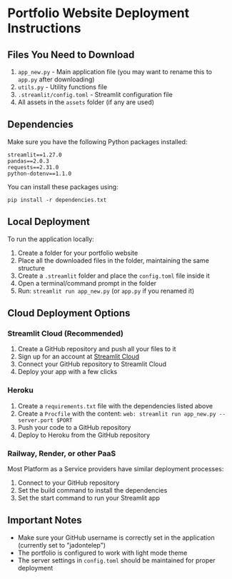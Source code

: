 # Portfolio Website Deployment Instructions

## Files You Need to Download

1. `app_new.py` - Main application file (you may want to rename this to `app.py` after downloading)
2. `utils.py` - Utility functions file
3. `.streamlit/config.toml` - Streamlit configuration file
4. All assets in the `assets` folder (if any are used)

## Dependencies

Make sure you have the following Python packages installed:

```
streamlit==1.27.0
pandas==2.0.3
requests==2.31.0
python-dotenv==1.1.0
```

You can install these packages using:

```
pip install -r dependencies.txt
```

## Local Deployment

To run the application locally:

1. Create a folder for your portfolio website
2. Place all the downloaded files in the folder, maintaining the same structure
3. Create a `.streamlit` folder and place the `config.toml` file inside it
4. Open a terminal/command prompt in the folder
5. Run: `streamlit run app_new.py` (or `app.py` if you renamed it)

## Cloud Deployment Options

### Streamlit Cloud (Recommended)

1. Create a GitHub repository and push all your files to it
2. Sign up for an account at [Streamlit Cloud](https://streamlit.io/cloud)
3. Connect your GitHub repository to Streamlit Cloud
4. Deploy your app with a few clicks

### Heroku

1. Create a `requirements.txt` file with the dependencies listed above
2. Create a `Procfile` with the content: `web: streamlit run app_new.py --server.port $PORT`
3. Push your code to a GitHub repository
4. Deploy to Heroku from the GitHub repository

### Railway, Render, or other PaaS

Most Platform as a Service providers have similar deployment processes:

1. Connect to your GitHub repository
2. Set the build command to install the dependencies
3. Set the start command to run your Streamlit app

## Important Notes

- Make sure your GitHub username is correctly set in the application (currently set to "jadontelep")
- The portfolio is configured to work with light mode theme
- The server settings in `config.toml` should be maintained for proper deployment
